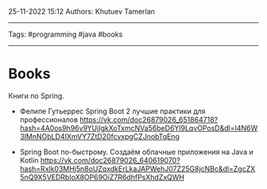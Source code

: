 25-11-2022
15:12
Authors: Khutuev Tamerlan
***
Tags: #programming #java #books 
***
# Books

Книги по Spring.

- Фелипе Гутьеррес Spring Boot 2 лучшие практики для профессионалов
https://vk.com/doc26879026_651864718?hash=4A0os9h96v9YUjIgkXoTxmcNVa56beD6Yl9LqvOPosD&dl=I4N6W3lMnNObLD4IXmVY7ZtD20fcvxpgCZJnobTqEng

- Spring Boot по-быстрому. Создаём облачные приложения на Java и Kotlin
https://vk.com/doc26879026_640619070?hash=Rxlk03MHj5n8oUZqxdkErLkaJAPWehJ07Z25G8jcNBc&dl=ZgcZX5nQ9X5VEDRbIoX8OP69OiZ7R6dhfPsXhdZxQWH


